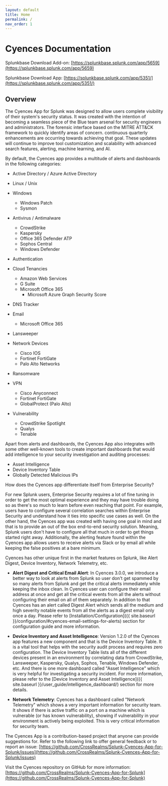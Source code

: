 ```yaml
---
layout: default
title: Home
permalink: /
nav_order: 1
---
```


# Cyences Documentation

Splunkbase Download Add-on:
[https://splunkbase.splunk.com/app/5659](https://splunkbase.splunk.com/app/5659)

Splunkbase Download App:
[https://splunkbase.splunk.com/app/5351/](https://splunkbase.splunk.com/app/5351/)

## Overview
The Cyences App for Splunk was designed to allow users complete visibility of their system's security status. It was created with the intention of becoming a seamless piece of the Blue team arsenal for security engineers and administrators. The forensic interface based on the MITRE ATT&CK framework to quickly identify areas of concern. continuous quarterly enhancements are occurring towards achieving that goal. These updates will continue to improve tool customization and scalability with advanced search features, alerting, machine learning, and AI.

By default, the Cyences app provides a multitude of alerts and dashboards in the following categories:

* Active Directory / Azure Active Directory 
* Linux / Unix 
* Windows
    * Windows Patch
    * Sysmon

* Antivirus / Antimalware
    * CrowdStrike  
    * Kaspersky
    * Office 365 Defender ATP
    * Sophos Central
    * Windows Defender 

* Authentication 

* Cloud Tenancies
    * Amazon Web Services 
    * G Suite
    * Microsoft Office 365
        * Microsoft Azure Graph Security Score

* DNS Tracker

* Email
    * Microsoft Office 365

* Lansweeper 

* Network Devices 
    * Cisco IOS
    * Fortinet FortiGate 
    * Palo Alto Networks

* Ransomware

* VPN
    * Cisco Anyconnect 
    * Fortinet FortiGate
    * GlobalProtect (Palo Alto)

* Vulnerability
    * CrowdStrike Spotlight
    * Qualys
    * Tenable 


Apart from alerts and dashboards, the Cyences App also integrates with some other well-known tools to create important dashboards that would add intelligence to your security investigation and auditing processes:

* Asset Intelligence 
* Device Inventory Table
* Globally Detected Malicious IPs


How does the Cyences app differentiate itself from Enterprise Security?

For new Splunk users, Enterprise Security requires a lot of fine tuning in order to get the most optimal experience and they may have trouble doing so as there's so much to learn before even reaching that point. For example, users have to configure several correlation searches within Enterprise Security and understand how it ties into specific use cases as well. On the other hand, the Cyences app was created with having one goal in mind and that is to provide an out of the box end-to-end security solution. Meaning, Splunk users don't have to configure all that much in order to get things started right away. Additionally, the alerting feature found within the Cyences app allows users to receive alerts via Slack or by email all while keeping the false positives at a bare minimum.


Cyences has other unique first in the market features on Splunk, like Alert Digest, Device Inventory, Network Telemetry, etc.

* **Alert Digest and Critical Email Alert**: In Cyences 3.0.0, we introduce a better way to look at alerts from Splunk so user don't get spammed by so many alerts from Splunk and get the critical alerts immediately while keeping the inbox clean. In Cyences user can configure their email address at once and get all the critical events from all the alerts without configuring their email on all of them separately. In addition to that Cyences has an alert called Digest Alert which sends all the medium and high severity notable events from all the alerts as a digest email only once a day. Please refer to [Installation/Configuration]({{ site.baseurl }}/configuration/#cyences-email-settings-for-alerts) section for configuration guide and more information.

* **Device Inventory and Asset Intelligence**: Version 1.2.0 of the Cyences app features a new component and that is the Device Inventory Table. It is a vital tool that helps with the security audit process and requires zero configuration. The Device Inventory Table lists all of the different devices present in an environment by correlating data from CrowdStrike, Lansweeper, Kaspersky, Qualys, Sophos, Tenable, Windows Defender, etc. And there is one more dashboard called "Asset Intelligence" which is very helpful for investigating a security incident. For more information, please refer to the [Device Inventory and Asset Intelligence]({{ site.baseurl }}/user_guide/intelligence_dashboard/) section for more details.

* **Network Telemetry**: Cyences has a dashboard called "Network Telemetry" which shows a very important information for security team. It shows if there is active traffic on a port on a machine which is vulnerable (or has known vulnerability), showing if vulnerability in your environment is actively being exploited. This is very critical information for security team.


The Cyences App is a contribution-based project that anyone can provide suggestions for. Refer to the following link to offer general feedback or to report an issue: [https://github.com/CrossRealms/Splunk-Cyences-App-for-Splunk/issues](https://github.com/CrossRealms/Splunk-Cyences-App-for-Splunk/issues)

Visit the Cyences repository on GitHub for more information: [https://github.com/CrossRealms/Splunk-Cyences-App-for-Splunk](https://github.com/CrossRealms/Splunk-Cyences-App-for-Splunk)